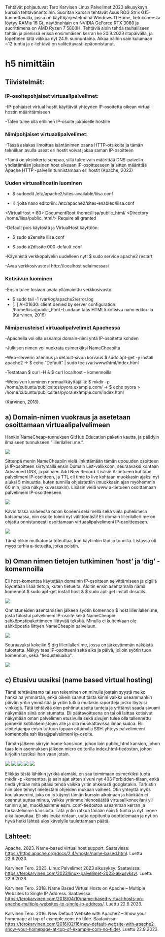 Tehtävät pohjautuvat Tero Karvisen Linux Palvelimet 2023 alkusyksyn kurssin tehtävänantoihin. Suoritan kurssin tehtävät Asus ROG Strix G15-kannettavalla, jossa on käyttöjärjestelmänä Windows 11 Home, 
tietokoneesta löytyy RAMia 16 Gt, näytönohjain on NVIDIA GeForce RTX 3060 ja suorittimena on AMD Ryzen 7 5800H. 
Tehtäviä aloin tehdä rauhalliseen tahtiin ja pienissä erissä ensimmäisen kerran ke 20.9.2023 iltapäivällä, ja lopettelen tätä viikkoa nyt 24.9. sunnuntaina. Aikaa näihin sain kulumaan ~12 tuntia ja c-tehtävä on valitettavasti epäonnistunut.

# h5 nimittäin
## Tiivistelmät:
### IP-osoitepohjaiset virtuaalipalvelimet:
-IP-pohjaiset virtual hostit käyttävät yhteyden IP-osoitetta oikean virtual hostin määrittämiseen

-Täten tulee olla erillinen IP-osoite jokaiselle hostille

### Nimipohjaiset virtuaalipalvelimet:
-Tässä asiakas ilmoittaa isäntänimen osana HTTP-otsikoita ja tämän tekniikan avulla useat eri hostit voivat jakaa saman IP-osoitteen
 
-Tämä on yksinkertaisempaa, sillä tulee vain määrittää DNS-palvelin yhdistämään jokainen host oikeaan IP-osoitteeseen ja sitten määrittää Apache HTTP -palvelin tunnistamaan eri hostit
(Apache, 2023)

### Uuden virtuaalihostin luominen
-	$ sudoedit /etc/apache2/sites-available/liisa.conf
  
-	Kirjoita nano editoriin:
  /etc/apache2/sites-enabled/liisa.conf

<VirtualHost *:80>
 DocumentRoot /home/liisa/public_html/
 <Directory /home/liisa/public_html/>
   Require all granted
 </Directory>
</VirtualHost>

-Default pois käytöstä ja VirtualHost käyttöön:
- $ sudo a2ensite liisa.conf
  
- $ sudo a2dissite 000-default.conf
  
-Käynnistä verkkopalvelin uudelleen nyt! $ sudo service apache2 restart

-Avaa verkkosivustosi http://localhost selaimessasi

### Kotisivun luominen
-Ensin tulee tosiaan avata yllämainittu verkkosivusto
- $ sudo tail -1 /var/log/apache2/error.log
- [..] AH01630: client denied by server configuration: /home/liisa/public_html
-Luodaan taas HTML5 kotisivu nano editorilla
(Karvinen, 2016)

### Nimiperusteiset virtuaalipalvelimet Apachessa
-Apachella voi olla useampi domain-nimi yhtä IP-osoitetta kohden

-Julkisen nimen voi vuokrata esimerkiksi NameCheapilta

-Web-serverin asennus ja default-sivun korvaus $ sudo apt-get -y install apache2 -> $ echo ”Default” | sudo tee /var/www/html/index.html

-Testataan $ curl -H & $ curl localhost – komennoilla

-Websivun luominen normaalikäyttäjällä: $ mkdir -p /home/xubuntu/publicsites/pyora.example.com/ -> $ echo pyora > /home/xubuntu/publicsites/pyora.example.com/index.html

(Karvinen, 2018).

## a) Domain-nimen vuokraus ja asetetaan osoittamaan virtuaalipalvelimeen
Hankin NameCheap-tunnuksen GitHub Education paketin kautta, ja päädyin ilmaiseen tunnukseen ”lillerilalleri.me.”.

![](https://github.com/LiisaLesonen/linux-palvelimet/blob/main/images/51namecheap.png)

Sittenpä menin NameCheapiin vielä linkittämään tämän upouuden osoitteen ja IP-osoitteen siirtymällä ensin Domain List-valikkoon, seuraavaksi kohtaan Advanced DNS, ja painaen Add New Record. 
Lisäsin A-tietueen kohtaan palvelimeni IP-osoitteen, ja TTL eli time to live kohtaan muokkasin ajaksi nyt aluksi 5 minuuttia, kuten tunnilla ohjeistettiin 
(muokkasin ajan myöhemmin 60 min, joka näkyy kuvassakin). Lisäsin vielä www a-tietueen osoittamaan palvelimeni IP-osoitteeseen.

![](https://github.com/LiisaLesonen/linux-palvelimet/blob/main/images/52atietueet.png)

Kävin tässä vaiheessa oman koneeni selaimella sekä vielä puhelimella katsomassa, niin osoite toimii nyt välittömästi! Eli domain lillerilalleri.me on ohjattu onnistuneesti osoittamaan virtuaalipalvelimeni IP-osoitteeseen. 

![](https://github.com/LiisaLesonen/linux-palvelimet/blob/main/images/53joujou.png)

Tämä olikin mutkatonta toteuttaa, kun käytiinkin läpi jo tunnilla. Listassa oli myös turhia a-tietueita, jotka poistin.

## b) Oman nimen tietojen tutkiminen ‘host’ ja ’dig’ -komennoilla
Eli host-komentoa käytetään domainin IP-osoitteen selvittämiseen ja digillä löydetään lisää tietoja, kuten tietueita. Aloitin ensin asentamalla nämä komennot $ sudo apt-get install host & $ sudo apt-get install dnsutils. 

![](https://github.com/LiisaLesonen/linux-palvelimet/blob/main/images/54komennotasennus.png)

Onnistuneiden asentamisien jälkeen syötin komennon $ host lillerilalleri.me, josta tulostui palvelimeni IP-osoite sekä NameCheapin sähköpostipakettimeen liittyvää tekstiä.
Minulla ei kuitenkaan ole sähköpostia liittyen NameCheapin palveluun.

![](https://github.com/LiisaLesonen/linux-palvelimet/blob/main/images/55hostlilleri.png)

Seuraavaksi kokeilin $ dig lillerilalleri.me, jossa on järkevämmän näköistä tulostetta. Näkyy taas IP-osoitteeni sekä aika ja päivä, jolloin syötin tuon komennon, sekä "tiedusteluaika".

![](https://github.com/LiisaLesonen/linux-palvelimet/blob/main/images/56diglilleri.png)

## c) Etusivu uusiksi (name based virtual hosting)
Tämä tehtävänanto tai sen tekeminen on minulle jostain syystä melko hankalaa ymmärtää, enkä oikein saanut tästä kiinni vaikka useammankin päivän yritin ymmärtää ja yritin tutkia muitakin raportteja josko löytyisi vinkkejä. Tätä tehtävää olen pohtinut useita tunteja ja yrittänyt saada sivuani näkymään siinä onnistumatta.
Eli päätavoitteena on tai oli laittaa kotisivut näkymään oman palvelimen etusivulla sekä sivujen tulee olla tallennettu jonnekin kotihakemistojen alle ja olla muokattavissa ilman sudoa.
Eli aloitetaanpa ensin tuttuun tapaan ottamalla SSH-yhteys palvelimeeni komennolla ssh liisa@palvelimeni ip-osoite.

Tämän jälkeen siirryin home-kansioon, johon loin public_html kansion, johon taas loin asennuksen jälkeen micro editorilla index.html-tiedoston, johon kirjoitin testiksi ihan vaan jotain.

![](https://github.com/LiisaLesonen/linux-palvelimet/blob/main/images/57publichtml.png)
![](https://github.com/LiisaLesonen/linux-palvelimet/blob/main/images/58sudoa2en.png)
![](https://github.com/LiisaLesonen/linux-palvelimet/blob/main/images/59conffff.png)
![](https://github.com/LiisaLesonen/linux-palvelimet/blob/main/images/59sudoa2ensite.png)
![](https://github.com/LiisaLesonen/linux-palvelimet/blob/main/images/5999eionnistu.png)

Elikkäs tästä lähtikin jyrkkä alamäki, en saa toimimaan esimerkiksi tuota mkdir -p -komentoa, ja sain ajat sitten sivuni nyt 403 Forbidden-tilaan, enkä tiedä yhtään mitä pitäisi tehdä vaikka yritin ahkerasti googlatakin. Tarkistin niin olen tehnyt mielestäni ohjeiden mukaan vaiheet. Otin yhteyttä myös koulukaveriini, joka on jo käynyt tämän kurssin aikoinaan ja hänkään ei osannut auttaa minua, vaikka yritimme hienosäätää virtuaalikoneellani yli tunnin ajan, muokkasimme esim. conf-tiedostoa useamman kerran ja tarkastelimme kansioita. Tätä yritin ratkoa tänään noin 5 tuntia ja nyt lienee aika luovuttaa.
Eli siis leuka rintaan, uutta oppituntia odottelemaan ja nyt on hyvä hetki lähteä ulos kävelylle tuulettamaan päätä.

## Lähteet:
Apache. 2023. Name-based virtual host support. Saatavissa: https://httpd.apache.org/docs/2.4/vhosts/name-based.html. Luettu 22.9.2023.

Karvinen Tero. 2023. Linux Palvelimet 2023 alkusyksy. Saatavissa: https://terokarvinen.com/2023/linux-palvelimet-2023-alkusyksy/. Luettu 22.9.2023.

Karvinen Tero. 2018. Name Based Virtual Hosts on Apache – Multiple Websites to Single IP Address. Saatavissa: https://terokarvinen.com/2018/04/10/name-based-virtual-hosts-on-apache-multiple-websites-to-single-ip-address/. Luettu 22.9.2023.

Karvinen Tero. 2016. New Default Website with Apache2 – Show your homepage at top of example.com, no tilde. Saatavissa: https://terokarvinen.com/2016/02/16/new-default-website-with-apache2-show-your-homepage-at-top-of-example-com-no-tilde/. Luettu 22.9.2023.
